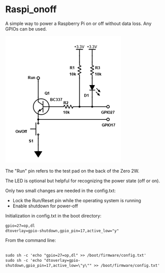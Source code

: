 # Raspi_onoff


A simple way to power a Raspberry Pi on or off without data loss. 
Any GPIOs can be used.

![Logo](./images/schematic.png)

The "Run" pin refers to the test pad on the back of the Zero 2W.

The LED is optional but helpful for recognizing the power state (off or on).

Only two small changes are needed in the config.txt:
* Lock the Run/Reset pin while the operating system is running
* Enable shutdown for power-off

Initialization in config.txt in the boot directory:

```
gpio=27=op,dl 
dtoverlay=gpio-shutdown,gpio_pin=17,active_low="y"
```
From the command line:
```shell

sudo sh -c 'echo "gpio=27=op,dl" >> /boot/firmware/config.txt'
sudo sh -c 'echo "dtoverlay=gpio-shutdown,gpio_pin=17,active_low=\"y\"" >> /boot/firmware/config.txt'






